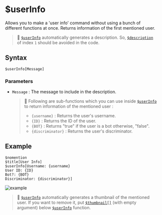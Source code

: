 # $userInfo
Allows you to make a 'user info' command without using a bunch of different functions at once. Returns information of the first mentioned user.

> 📌 [`$userInfo`](./userInfo.md) automatically generates a description. So, [`$description`](./description.md) of index `1` should be avoided in the code.

## Syntax
```
$userInfo[Message]
```

### Parameters
- `Message` : The message to include in the description.

   > 📌 Following are sub-functions which you can use inside [`$userInfo`](./userInfo.md) to return information of the mentioned user :
   > - `{username}` : Returns the user's username.
   > - `{ID}` : Returns the ID of the user.
   > - `{BOT}` : Returns "true" if the user is a bot otherwise, "false".
   > - `{discriminator}` : Returns the user's discriminator.

## Example
```
$nomention
$title[User Info]
$userInfo[Username: {username}
User ID: {ID}
Bot?: {BOT}
Discriminator: {discriminator}]
```
![example](https://user-images.githubusercontent.com/69215413/122833288-b6597c80-d2ba-11eb-88b8-9d1d5368b4f5.png)

> 📌 [`$userInfo`](./userInfo.md) automatically generates a thumbnail of the mentioned user. If you want to remove it, put [`$thumbnail[]`](./thumbnail.md) (with empty argument) below [`$userInfo`](./userInfo.md) function.
